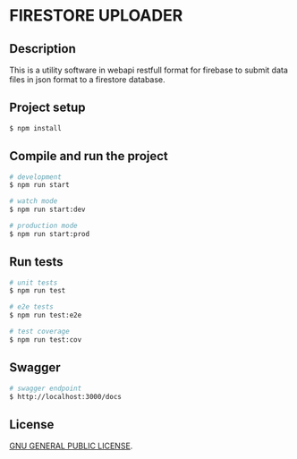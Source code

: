 # FIRESTORE UPLOADER


## Description

This is a utility software in webapi restfull format for firebase to submit data files in json format to a firestore database.

## Project setup

```bash
$ npm install
```

## Compile and run the project

```bash
# development
$ npm run start

# watch mode
$ npm run start:dev

# production mode
$ npm run start:prod
```

## Run tests

```bash
# unit tests
$ npm run test

# e2e tests
$ npm run test:e2e

# test coverage
$ npm run test:cov
```

## Swagger

```bash
# swagger endpoint
$ http://localhost:3000/docs
```

## License

[GNU GENERAL PUBLIC LICENSE](./LICENSE).
